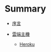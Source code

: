 Summary
=======


* [序言](README.md)

* [雲端主機](content/cloud_server/README.md)
  * [Heroku](content/cloud_server/heroku.md)

